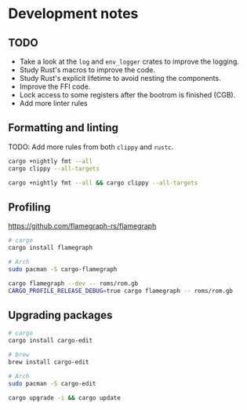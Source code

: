 # Development notes

## TODO

- Take a look at the `log` and `env_logger` crates to improve the logging.
- Study Rust's macros to improve the code.
- Study Rust's explicit lifetime to avoid nesting the components.
- Improve the FFI code.
- Lock access to some registers after the bootrom is finished (CGB).
- Add more linter rules

## Formatting and linting

TODO: Add more rules from both `clippy` and `rustc`.

```sh
cargo +nightly fmt --all
cargo clippy --all-targets

cargo +nightly fmt --all && cargo clippy --all-targets
```

## Profiling

https://github.com/flamegraph-rs/flamegraph

```sh
# cargo
cargo install flamegraph

# Arch
sudo pacman -S cargo-flamegraph

cargo flamegraph --dev -- roms/rom.gb
CARGO_PROFILE_RELEASE_DEBUG=true cargo flamegraph -- roms/rom.gb
```

## Upgrading packages

```sh
# cargo
cargo install cargo-edit

# brew
brew install cargo-edit

# Arch
sudo pacman -S cargo-edit

cargo upgrade -i && cargo update
```
